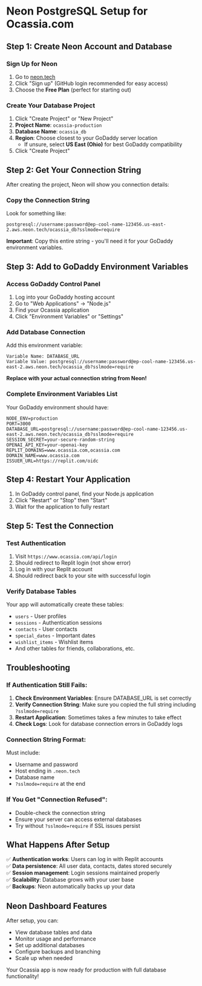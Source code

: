 # Neon PostgreSQL Setup for Ocassia.com

## Step 1: Create Neon Account and Database

### Sign Up for Neon
1. Go to [neon.tech](https://neon.tech)
2. Click "Sign up" (GitHub login recommended for easy access)
3. Choose the **Free Plan** (perfect for starting out)

### Create Your Database Project
1. Click "Create Project" or "New Project"
2. **Project Name**: `ocassia-production`
3. **Database Name**: `ocassia_db` 
4. **Region**: Choose closest to your GoDaddy server location
   - If unsure, select **US East (Ohio)** for best GoDaddy compatibility
5. Click "Create Project"

## Step 2: Get Your Connection String

After creating the project, Neon will show you connection details:

### Copy the Connection String
Look for something like:
```
postgresql://username:password@ep-cool-name-123456.us-east-2.aws.neon.tech/ocassia_db?sslmode=require
```

**Important**: Copy this entire string - you'll need it for your GoDaddy environment variables.

## Step 3: Add to GoDaddy Environment Variables

### Access GoDaddy Control Panel
1. Log into your GoDaddy hosting account
2. Go to "Web Applications" → "Node.js"
3. Find your Ocassia application
4. Click "Environment Variables" or "Settings"

### Add Database Connection
Add this environment variable:
```
Variable Name: DATABASE_URL
Variable Value: postgresql://username:password@ep-cool-name-123456.us-east-2.aws.neon.tech/ocassia_db?sslmode=require
```

**Replace with your actual connection string from Neon!**

### Complete Environment Variables List
Your GoDaddy environment should have:
```
NODE_ENV=production
PORT=3000
DATABASE_URL=postgresql://username:password@ep-cool-name-123456.us-east-2.aws.neon.tech/ocassia_db?sslmode=require
SESSION_SECRET=your-secure-random-string
OPENAI_API_KEY=your-openai-key
REPLIT_DOMAINS=www.ocassia.com,ocassia.com
DOMAIN_NAME=www.ocassia.com
ISSUER_URL=https://replit.com/oidc
```

## Step 4: Restart Your Application

1. In GoDaddy control panel, find your Node.js application
2. Click "Restart" or "Stop" then "Start"
3. Wait for the application to fully restart

## Step 5: Test the Connection

### Test Authentication
1. Visit `https://www.ocassia.com/api/login`
2. Should redirect to Replit login (not show error)
3. Log in with your Replit account
4. Should redirect back to your site with successful login

### Verify Database Tables
Your app will automatically create these tables:
- `users` - User profiles
- `sessions` - Authentication sessions
- `contacts` - User contacts
- `special_dates` - Important dates
- `wishlist_items` - Wishlist items
- And other tables for friends, collaborations, etc.

## Troubleshooting

### If Authentication Still Fails:
1. **Check Environment Variables**: Ensure DATABASE_URL is set correctly
2. **Verify Connection String**: Make sure you copied the full string including `?sslmode=require`
3. **Restart Application**: Sometimes takes a few minutes to take effect
4. **Check Logs**: Look for database connection errors in GoDaddy logs

### Connection String Format:
Must include:
- Username and password
- Host ending in `.neon.tech`
- Database name
- `?sslmode=require` at the end

### If You Get "Connection Refused":
- Double-check the connection string
- Ensure your server can access external databases
- Try without `?sslmode=require` if SSL issues persist

## What Happens After Setup

✅ **Authentication works**: Users can log in with Replit accounts  
✅ **Data persistence**: All user data, contacts, dates stored securely  
✅ **Session management**: Login sessions maintained properly  
✅ **Scalability**: Database grows with your user base  
✅ **Backups**: Neon automatically backs up your data  

## Neon Dashboard Features

After setup, you can:
- View database tables and data
- Monitor usage and performance
- Set up additional databases
- Configure backups and branching
- Scale up when needed

Your Ocassia app is now ready for production with full database functionality!